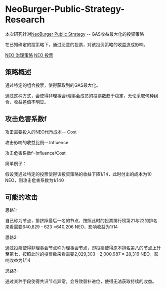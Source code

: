 # NeoBurger-Public-Strategy-Research

本次研究针对[NeoBurger Public Strategy](https://neoburger.github.io/strategy) -- GAS收益最大化的投资策略

在已知确定的投策略下，通过恶意的投票，对该投资策略的收益造成影响。


[NEO 治理策略](https://neo.org/gov)
[NEO 投票](https://governance.neo.org/#/)

## 策略概述

通过特定的组合投票，使得获取到的GAS最大化。

通过这种方式，会使得非理事会/理事会成员的投票数趋于稳定，无论采取何种组合，收益差值不明显。

## 攻击危害系数f
攻击需要投入的NEO代币成本-- Cost

攻击影响的收益比例-- Influence

攻击危害系数f=Influence/Cost

简单例子：

假设我通过特定的投票使得该投资策略的收益下降1/14，此时付出的成本为10 NEO，则攻击危害系数为1/140

## 可能的攻击

思路1:

自己称为节点，排挤掉最后一名的节点，按照此时的投票排行榜第21与22的排名来看需要640,829 - 623 =640,206 NEO，影响收益为1/14

思路2:

通过投票使得非理事会节点称为理事会节点，即投票使得原本排名第八的节点上升至第七，按照此时的投票数来看需要2,029,303 - 2,000,987 = 28,316 NEO，影响收益为1/14

思路3:

通过某种手段使得共识节点异常，会导致替补进位，使得无法获取持续的收益。






